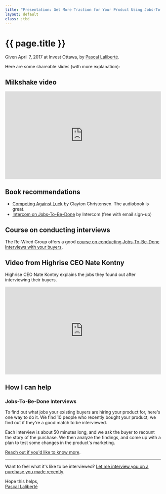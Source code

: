 ```yaml
---
title: "Presentation: Get More Traction for Your Product Using Jobs-To-Be-Done"
layout: default
class: jtbd
---
```


# {{ page.title }}

Given April 7, 2017 at Invest Ottawa, by [Pascal Laliberté](/).

Here are some shareable slides (with more explanation):

<script async class="speakerdeck-embed" data-id="c12ab323098d4e039b3c1e739ed909d7" data-ratio="1.77777777777778" src="//speakerdeck.com/assets/embed.js"></script>

## Milkshake video

<div style="position:relative;height:0;padding-bottom:56.25%"><iframe width="560" height="315" src="https://www.youtube.com/embed/VmbSpTJXozk" frameborder="0" style="position:absolute;width:100%;height:100%;left:0" allowfullscreen></iframe></div>

## Book recommendations

* [Competing Against Luck](https://www.goodreads.com/book/show/29100334-competing-against-luck) by Clayton Christensen. The audiobook is great.
* [Intercom on Jobs-To-Be-Done](https://www.intercom.com/books/jobs-to-be-done) by Intercom (free with email sign-up)

## Course on conducting interviews

The Re-Wired Group offers a good [course on conducting Jobs-To-Be-Done Interviews with your buyers](http://learn.jobstobedone.org).

## Video from Highrise CEO Nate Kontny

Highrise CEO Nate Kontny explains the jobs they found out after interviewing their buyers.

<div style="position:relative;height:0;padding-bottom:56.25%"><iframe src="https://www.youtube.com/embed/Z-7GEknm6Q8?ecver=2" width="640" height="360" frameborder="0" style="position:absolute;width:100%;height:100%;left:0" allowfullscreen></iframe></div>

## How I can help

### Jobs-To-Be-Done Interviews

To find out what jobs your existing buyers are hiring your product for, here's one way to do it. We find 10 people who recently bought your product, we find out if they're a good match to be interviewed.

Each interview is about 50 minutes long, and we ask the buyer to recount the story of the purchase. We then analyze the findings, and come up with a plan to test some changes in the product's marketing.

[Reach out if you'd like to know more](mailto:pascal@pascallaliberte.me).

---

Want to feel what it's like to be interviewed? [Let me interview you on a purchase you made recently](/jtbd/purchase-interview/).


Hope this helps,  
[Pascal Laliberté](/)
